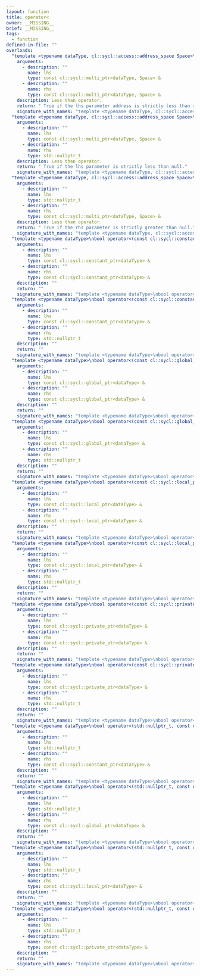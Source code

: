 ```yaml
---
layout: function
title: operator<
owner: __MISSING__
brief: __MISSING__
tags:
  - function
defined-in-file: ""
overloads:
  "template <typename dataType, cl::sycl::access::address_space Space>\nbool operator<(const cl::sycl::multi_ptr<dataType, Space> &, const cl::sycl::multi_ptr<dataType, Space> &)":
    arguments:
      - description: ""
        name: lhs
        type: const cl::sycl::multi_ptr<dataType, Space> &
      - description: ""
        name: rhs
        type: const cl::sycl::multi_ptr<dataType, Space> &
    description: Less than operator.
    return: " True if the lhs parameter address is strictly less than rhs, false"
    signature_with_names: "template <typename dataType, cl::sycl::access::address_space Space>\nbool operator<(const cl::sycl::multi_ptr<dataType, Space> & lhs, const cl::sycl::multi_ptr<dataType, Space> & rhs)"
  "template <typename dataType, cl::sycl::access::address_space Space>\nbool operator<(const cl::sycl::multi_ptr<dataType, Space> &, std::nullptr_t)":
    arguments:
      - description: ""
        name: lhs
        type: const cl::sycl::multi_ptr<dataType, Space> &
      - description: ""
        name: rhs
        type: std::nullptr_t
    description: Less than operator.
    return: " True if the lhs parameter is strictly less than null."
    signature_with_names: "template <typename dataType, cl::sycl::access::address_space Space>\nbool operator<(const cl::sycl::multi_ptr<dataType, Space> & lhs, std::nullptr_t rhs)"
  "template <typename dataType, cl::sycl::access::address_space Space>\nbool operator<(std::nullptr_t, const cl::sycl::multi_ptr<dataType, Space> &)":
    arguments:
      - description: ""
        name: lhs
        type: std::nullptr_t
      - description: ""
        name: rhs
        type: const cl::sycl::multi_ptr<dataType, Space> &
    description: Less than operator.
    return: " True if the rhs parameter is strictly greater than null."
    signature_with_names: "template <typename dataType, cl::sycl::access::address_space Space>\nbool operator<(std::nullptr_t lhs, const cl::sycl::multi_ptr<dataType, Space> & rhs)"
  "template <typename dataType>\nbool operator<(const cl::sycl::constant_ptr<dataType> &, const cl::sycl::constant_ptr<dataType> &)":
    arguments:
      - description: ""
        name: lhs
        type: const cl::sycl::constant_ptr<dataType> &
      - description: ""
        name: rhs
        type: const cl::sycl::constant_ptr<dataType> &
    description: ""
    return: ""
    signature_with_names: "template <typename dataType>\nbool operator<(const cl::sycl::constant_ptr<dataType> & lhs, const cl::sycl::constant_ptr<dataType> & rhs)"
  "template <typename dataType>\nbool operator<(const cl::sycl::constant_ptr<dataType> &, std::nullptr_t)":
    arguments:
      - description: ""
        name: lhs
        type: const cl::sycl::constant_ptr<dataType> &
      - description: ""
        name: rhs
        type: std::nullptr_t
    description: ""
    return: ""
    signature_with_names: "template <typename dataType>\nbool operator<(const cl::sycl::constant_ptr<dataType> & lhs, std::nullptr_t rhs)"
  "template <typename dataType>\nbool operator<(const cl::sycl::global_ptr<dataType> &, const cl::sycl::global_ptr<dataType> &)":
    arguments:
      - description: ""
        name: lhs
        type: const cl::sycl::global_ptr<dataType> &
      - description: ""
        name: rhs
        type: const cl::sycl::global_ptr<dataType> &
    description: ""
    return: ""
    signature_with_names: "template <typename dataType>\nbool operator<(const cl::sycl::global_ptr<dataType> & lhs, const cl::sycl::global_ptr<dataType> & rhs)"
  "template <typename dataType>\nbool operator<(const cl::sycl::global_ptr<dataType> &, std::nullptr_t)":
    arguments:
      - description: ""
        name: lhs
        type: const cl::sycl::global_ptr<dataType> &
      - description: ""
        name: rhs
        type: std::nullptr_t
    description: ""
    return: ""
    signature_with_names: "template <typename dataType>\nbool operator<(const cl::sycl::global_ptr<dataType> & lhs, std::nullptr_t rhs)"
  "template <typename dataType>\nbool operator<(const cl::sycl::local_ptr<dataType> &, const cl::sycl::local_ptr<dataType> &)":
    arguments:
      - description: ""
        name: lhs
        type: const cl::sycl::local_ptr<dataType> &
      - description: ""
        name: rhs
        type: const cl::sycl::local_ptr<dataType> &
    description: ""
    return: ""
    signature_with_names: "template <typename dataType>\nbool operator<(const cl::sycl::local_ptr<dataType> & lhs, const cl::sycl::local_ptr<dataType> & rhs)"
  "template <typename dataType>\nbool operator<(const cl::sycl::local_ptr<dataType> &, std::nullptr_t)":
    arguments:
      - description: ""
        name: lhs
        type: const cl::sycl::local_ptr<dataType> &
      - description: ""
        name: rhs
        type: std::nullptr_t
    description: ""
    return: ""
    signature_with_names: "template <typename dataType>\nbool operator<(const cl::sycl::local_ptr<dataType> & lhs, std::nullptr_t rhs)"
  "template <typename dataType>\nbool operator<(const cl::sycl::private_ptr<dataType> &, const cl::sycl::private_ptr<dataType> &)":
    arguments:
      - description: ""
        name: lhs
        type: const cl::sycl::private_ptr<dataType> &
      - description: ""
        name: rhs
        type: const cl::sycl::private_ptr<dataType> &
    description: ""
    return: ""
    signature_with_names: "template <typename dataType>\nbool operator<(const cl::sycl::private_ptr<dataType> & lhs, const cl::sycl::private_ptr<dataType> & rhs)"
  "template <typename dataType>\nbool operator<(const cl::sycl::private_ptr<dataType> &, std::nullptr_t)":
    arguments:
      - description: ""
        name: lhs
        type: const cl::sycl::private_ptr<dataType> &
      - description: ""
        name: rhs
        type: std::nullptr_t
    description: ""
    return: ""
    signature_with_names: "template <typename dataType>\nbool operator<(const cl::sycl::private_ptr<dataType> & lhs, std::nullptr_t rhs)"
  "template <typename dataType>\nbool operator<(std::nullptr_t, const cl::sycl::constant_ptr<dataType> &)":
    arguments:
      - description: ""
        name: lhs
        type: std::nullptr_t
      - description: ""
        name: rhs
        type: const cl::sycl::constant_ptr<dataType> &
    description: ""
    return: ""
    signature_with_names: "template <typename dataType>\nbool operator<(std::nullptr_t lhs, const cl::sycl::constant_ptr<dataType> & rhs)"
  "template <typename dataType>\nbool operator<(std::nullptr_t, const cl::sycl::global_ptr<dataType> &)":
    arguments:
      - description: ""
        name: lhs
        type: std::nullptr_t
      - description: ""
        name: rhs
        type: const cl::sycl::global_ptr<dataType> &
    description: ""
    return: ""
    signature_with_names: "template <typename dataType>\nbool operator<(std::nullptr_t lhs, const cl::sycl::global_ptr<dataType> & rhs)"
  "template <typename dataType>\nbool operator<(std::nullptr_t, const cl::sycl::local_ptr<dataType> &)":
    arguments:
      - description: ""
        name: lhs
        type: std::nullptr_t
      - description: ""
        name: rhs
        type: const cl::sycl::local_ptr<dataType> &
    description: ""
    return: ""
    signature_with_names: "template <typename dataType>\nbool operator<(std::nullptr_t lhs, const cl::sycl::local_ptr<dataType> & rhs)"
  "template <typename dataType>\nbool operator<(std::nullptr_t, const cl::sycl::private_ptr<dataType> &)":
    arguments:
      - description: ""
        name: lhs
        type: std::nullptr_t
      - description: ""
        name: rhs
        type: const cl::sycl::private_ptr<dataType> &
    description: ""
    return: ""
    signature_with_names: "template <typename dataType>\nbool operator<(std::nullptr_t lhs, const cl::sycl::private_ptr<dataType> & rhs)"
---
```

